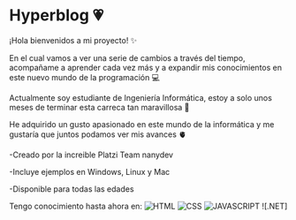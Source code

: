 # Hyperblog 💗
¡Hola bienvenidos a mi proyecto! ✨

En el cual vamos a ver una serie de cambios a través del tiempo, acompañame a aprender cada vez más y a expandir mis conocimientos en este nuevo mundo de la programación  💻

Actualmente soy estudiante de Ingeniería Informática, estoy a solo unos meses de terminar esta carreca tan maravillosa 💜

He adquirido un gusto apasionado en este mundo de la informática y me gustaría que juntos podamos ver mis  avances  🫀


-Creado por la increible Platzi Team nanydev

-Incluye ejemplos en Windows, Linux y Mac

-Disponible para todas las edades 


Tengo conocimiento hasta ahora en: 
![HTML](https://www.shareicon.net/data/32x32/2016/07/02/634639_html_512x512.png "HTML") ![CSS](https://www.shareicon.net/data/128x128/2015/07/16/70509_css_32x32.png "CSS") ![JAVASCRIPT](https://www.shareicon.net/data/32x32/2016/07/06/106573_software_512x512.png "JAVASCRIPT") ![.NET]


